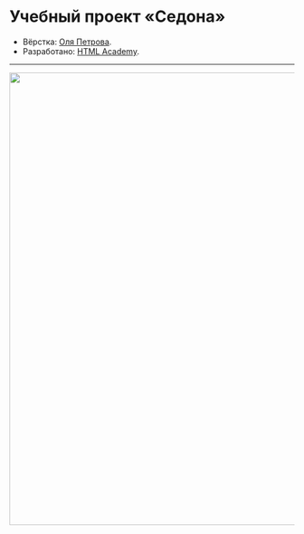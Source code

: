 # Учебный проект «Седона»

* Вёрстка: [Оля Петрова](https://up.htmlacademy.ru/adaptive/21/user/378519).
* Разработано: [HTML Academy](https://htmlacademy.ru/study).

---

<img width="800" alt="" src="https://up.htmlacademy.ru/assets/intensives/adaptive/21/projects/sedona/preview.jpg">